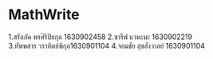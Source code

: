 # MathWrite
1.สรัลภัค พรศิริปิยกุล 1630902458
2.ซารีฟ แวหะมะ 1630902219  
3.ทัพพสาร วราทิตย์พิกุล1630901104
4.จอมชัย สุขสังวาลย์ 1630901104
